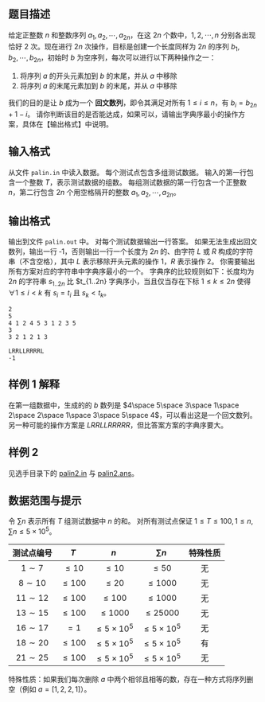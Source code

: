 ## 题目描述

给定正整数 $n$ 和整数序列 $a_1, a_2, \cdots , a_{2n}$，在这 $2n$ 个数中，$1, 2, \cdots, n$ 分别各出现恰好 $2$ 次。现在进行 $2n$ 次操作，目标是创建一个长度同样为 $2n$ 的序列 $b_1, b_2, \cdots , b_{2n}$，初始时 $b$ 为空序列，每次可以进行以下两种操作之一：

1. 将序列 $a$ 的开头元素加到 $b$ 的末尾，并从 $a$ 中移除
2. 将序列 $a$ 的末尾元素加到 $b$ 的末尾，并从 $a$ 中移除

我们的目的是让 $b$ 成为一个 **回文数列**，即令其满足对所有 $1 \leq i \leq n$，有 $b_i = b_{2n}+1−i$。
请你判断该目的是否能达成，如果可以，请输出字典序最小的操作方案，具体在【输出格式】中说明。

## 输入格式

从文件 `palin.in` 中读入数据。
每个测试点包含多组测试数据。
输入的第一行包含一个整数 $T$，表示测试数据的组数。
每组测试数据的第一行包含一个正整数 $n$，第二行包含 $2n$ 个用空格隔开的整数 $a_1, a_2, \cdots , a_{2n}$。

## 输出格式

输出到文件 `palin.out` 中。
对每个测试数据输出一行答案。
如果无法生成出回文数列，输出一行 $‐1$，否则输出一行一个长度为 $2n$ 的、由字符 $L$ 或 $R$ 构成的字符串（不含空格），其中 $L$ 表示移除开头元素的操作 $1$，$R$ 表示操作 $2$。
你需要输出所有方案对应的字符串中字典序最小的一个。
字典序的比较规则如下：长度均为 $2n$ 的字符串 $s_{1..2n}$ 比 $t_{1..2n} 字典序小，当且仅当存在下标 $1 \leq k \leq 2n$ 使得 $\forall 1 \leq i < k$ 有 $s_i = t_i$ 且 $s_k < t_k$。

```input1
2
5
4 1 2 4 5 3 1 2 3 5
3
3 2 1 2 1 3
```

```output1
LRRLLRRRRL
‐1
```

## 样例 1 解释

在第一组数据中，生成的的 $b$ 数列是 $4\space 5\space 3\space 1\space 2\space 2\space 1\space 3\space 5\space 4$，可以看出这是一个回文数列。
另一种可能的操作方案是 $LRRLLRRRRR$，但比答案方案的字典序要大。

## 样例 2

见选手目录下的 [palin2.in](file://palin2.in) 与 [palin2.ans](palin2.ans)。

## 数据范围与提示

令 $\sum n$ 表示所有 $T$ 组测试数据中 $n$ 的和。
对所有测试点保证 $1 \leq T \leq 100, 1 \leq n, \sum n \leq 5 \times 10^5$。

| 测试点编号  |    $T$     |    $n$     |    $\sum n$     | 特殊性质  |
| :---------: | :------------: | :------------: | :------------: | :-------: |
|  $1\sim 7$  |      $\leq 10$   |  $\leq 10$   |  $\leq 50$   | 无 |
|  $8\sim 10$  |      $\leq 100$   |  $\leq 20$   |  $\leq 1000$   | 无 |
|  $11\sim 12$  |      $\leq 100$   |  $\leq 100$   |  $\leq 1000$   | 无 |
|  $13\sim 15$  |      $\leq 100$   |  $\leq 1000$   |  $\leq 25000$   | 无 |
|  $16\sim 17$  |      $=1$   |  $\leq 5 \times 10^5$   |  $\leq 5 \times 10^5$   | 无 |
|  $18\sim 20$  |      $\leq 100$   |  $\leq 5 \times 10^5$   |  $\leq 5 \times 10^5$   | 有 |
|  $21\sim 25$  |      $\leq 100$   |  $\leq 5 \times 10^5$   |  $\leq 5 \times 10^5$   | 无 |

特殊性质：如果我们每次删除 $a$ 中两个相邻且相等的数，存在一种方式将序列删空（例如 $a = [1, 2, 2, 1]$）。

